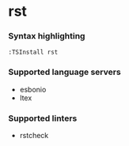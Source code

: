 # rst
<!--- THIS DOCUMENT IS AUTOMATICALLY GENERATED, DON'T EDIT IT -->

### Syntax highlighting

```vim
:TSInstall rst
```

### Supported language servers

- esbonio
- ltex

### Supported linters

- rstcheck
